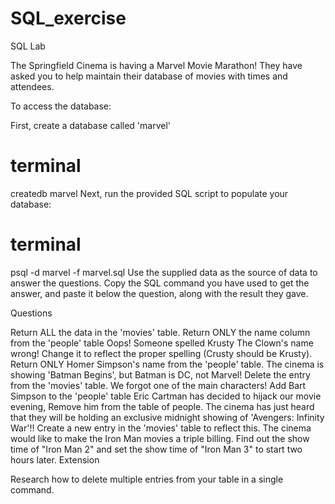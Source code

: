 # SQL_exercise

SQL Lab

The Springfield Cinema is having a Marvel Movie Marathon! They have asked you to help maintain their database of movies with times and attendees.

To access the database:

First, create a database called 'marvel'

# terminal
createdb marvel
Next, run the provided SQL script to populate your database:

# terminal
psql -d marvel -f marvel.sql
Use the supplied data as the source of data to answer the questions. Copy the SQL command you have used to get the answer, and paste it below the question, along with the result they gave.

Questions

Return ALL the data in the 'movies' table.
Return ONLY the name column from the 'people' table
Oops! Someone spelled Krusty The Clown's name wrong! Change it to reflect the proper spelling (Crusty should be Krusty).
Return ONLY Homer Simpson's name from the 'people' table.
The cinema is showing 'Batman Begins', but Batman is DC, not Marvel! Delete the entry from the 'movies' table.
We forgot one of the main characters! Add Bart Simpson to the 'people' table
Eric Cartman has decided to hijack our movie evening, Remove him from the table of people.
The cinema has just heard that they will be holding an exclusive midnight showing of 'Avengers: Infinity War'!! Create a new entry in the 'movies' table to reflect this.
The cinema would like to make the Iron Man movies a triple billing. Find out the show time of "Iron Man 2" and set the show time of "Iron Man 3" to start two hours later.
Extension

Research how to delete multiple entries from your table in a single command.
